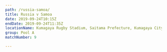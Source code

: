 ```yaml
---
path: /russia-samoa/
title: Russia v Samoa
date: 2019-09-24T10:15Z
endDate: 2019-09-24T11:35Z
locationName: Kumagaya Rugby Stadium, Saitama Prefecture, Kumagaya City
group: Pool A
matchNumber: 9

---
```

